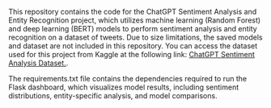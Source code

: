 This repository contains the code for the ChatGPT Sentiment Analysis and Entity Recognition project, which utilizes machine learning (Random Forest) and deep learning (BERT) models to perform sentiment analysis and entity recognition on a dataset of tweets. 
Due to size limitations, the saved models and dataset are not included in this repository. 
You can access the dataset used for this project from Kaggle at the following link: [ChatGPT Sentiment Analysis Dataset.](https://www.kaggle.com/datasets/charunisa/chatgpt-sentiment-analysis/data).

The requirements.txt file contains the dependencies required to run the Flask dashboard, which visualizes model results, including sentiment distributions, entity-specific analysis, and model comparisons.
